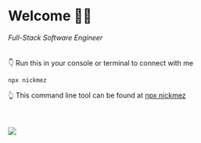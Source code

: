 # Welcome 👨‍💻
*Full-Stack* *Software* *Engineer*
<br />
<br />
<br />
👇  Run this in your console or terminal to connect with me
```
npx nickmez
```
👆  This command line tool can be found at [npx nickmez](https://github.com/NickMezacapa/npm-business-card)
<br />
<br />
<br />
<br />
<img src='https://github-readme-streak-stats.herokuapp.com/?user=NickMezacapa&theme=blue-green' />


